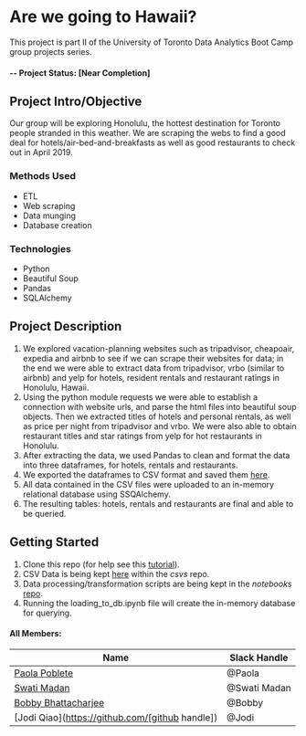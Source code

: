 # Are we going to Hawaii?

This  project is part II of the University of Toronto Data Analytics Boot Camp group projects series. 

#### -- Project Status: [Near Completion]

## Project Intro/Objective

Our group will be exploring Honolulu, the hottest destination for Toronto people stranded in this weather. We are scraping the webs to find a good deal for hotels/air-bed-and-breakfasts as well as good restaurants to check out in April 2019. 

### Methods Used
* ETL
* Web scraping
* Data munging
* Database creation

### Technologies
* Python
* Beautiful Soup
* Pandas
* SQLAlchemy

## Project Description
1. We explored vacation-planning websites such as tripadvisor, cheapoair, expedia and airbnb to see if we can scrape their websites for data; in the end we were able to extract data from tripadvisor, vrbo (similar to airbnb) and yelp for hotels, resident rentals and restaurant ratings in Honolulu, Hawaii.
2. Using the python module requests we were able to establish a connection with website urls, and parse the html files into beautiful soup objects. Then we extracted titles of hotels and personal rentals, as well as price per night from tripadvisor and vrbo. We were also able to obtain restaurant titles and star ratings from yelp for hot restaurants in Honolulu.
3. After extracting the data, we used Pandas to clean and format the data into three dataframes, for hotels, rentals and restaurants.
4. We exported the dataframes to CSV format and saved them [here](https://github.com/jdqjodi/ETL_team_5/tree/master/csvs).
5. All data contained in the CSV files were uploaded to an in-memory relational database using SSQAlchemy.
6. The resulting tables: hotels, rentals and restaurants are final and able to be queried.


## Getting Started

1. Clone this repo (for help see this [tutorial](https://help.github.com/articles/cloning-a-repository/)).
2. CSV Data is being kept [here](https://github.com/jdqjodi/ETL_team_5/tree/master/csvs) within the *csvs* repo.
3. Data processing/transformation scripts are being kept in the *notebooks* [repo](https://github.com/jdqjodi/ETL_team_5/tree/master/notebooks).
4. Running the loading_to_db.ipynb file will create the in-memory database for querying.

#### All Members:

|Name     |  Slack Handle   | 
|---------|-----------------|
|[Paola Poblete](https://github.com/paola-poblete)| @Paola        |
|[Swati Madan](https://github.com/swati1987) |  @Swati Madan    |
|[Bobby Bhattacharjee](https://github.com/write2bobby) |  @Bobby    |
|[Jodi Qiao](https://github.com/[github handle]) |  @Jodi    |
